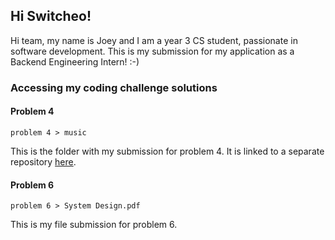 ## Hi Switcheo!

Hi team, my name is Joey and I am a year 3 CS student, passionate in software development. This is my submission for my application as a Backend Engineering Intern! :-)

### Accessing my coding challenge solutions

#### Problem 4
```
problem 4 > music
```
This is the folder with my submission for problem 4. It is linked to a separate repository [here](https://github.com/applepiofmyeye/switcheo-cosmos).

#### Problem 6
```
problem 6 > System Design.pdf
```
This is my file submission for problem 6. 
